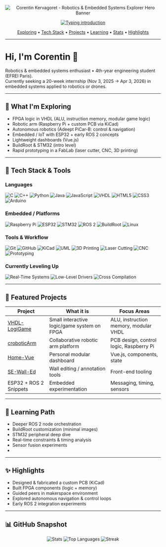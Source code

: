 <!-- HERO HEADER -->
<p align="center">
  <img 
    src="https://capsule-render.vercel.app/api?type=wave&height=260&color=0:0F2027,50:203A43,100:2C5364&text=Corentin%20Kervagoret&fontColor=FFFFFF&fontAlign=50&fontAlignY=40&fontSize=48&desc=Robotics%20%26%20Embedded%20Systems%20Explorer&descAlign=50&descAlignY=70&animation=fadeIn" 
    alt="Corentin Kervagoret - Robotics & Embedded Systems Explorer Hero Banner"
/>
</p>

<!-- OPTIONAL INLINE HERO GIF (uncomment & replace src with your own GIF) -->
<!--
<p align="center">
  <img src="https://raw.githubusercontent.com/Corentin-k/Corentin-k/main/assets/robotic_arm_loop.gif" 
       alt="Robotic arm prototype animation" height="180">
</p>
-->

<p align="center">
  <a href="https://github.com/Corentin-k">
    <img 
      src="https://readme-typing-svg.demolab.com?font=JetBrains+Mono&weight=500&pause=1200&color=00D8FF&center=true&vCenter=true&width=750&lines=Robotics+%26+Embedded+Systems+Enthusiast;FPGA+Logic+%7C+Custom+PCBs+%7C+Autonomous+Robots;ROS+2+%7C+Embedded+Linux+%7C+Real-Time+Exploration;Turning+ideas+into+moving+systems" 
      alt="Typing introduction"
    />
  </a>
</p>

<p align="center">
  <a href="#-what-im-exploring">Exploring</a> •
  <a href="#-tech-stack--tools">Tech Stack</a> •
  <a href="#-featured-projects">Projects</a> •
  <a href="#-learning-path">Learning</a> •
  <a href="#-github-snapshot">Stats</a> •
  <a href="#-highlights">Highlights</a>
</p>

---

# Hi, I'm Corentin 👋

Robotics & embedded systems enthusiast • 4th-year engineering student (EFREI Paris).    
Currently seeking a 20-week internship (Nov 3, 2025 → Apr 3, 2026) in embedded systems applied to robotics or drones.

---

## 🔭 What I'm Exploring
- FPGA logic in VHDL (ALU, instruction memory, modular game logic)
- Robotic arm (Raspberry Pi + custom PCB via KiCad)
- Autonomous robotics (Adeept PiCar-B: control & navigation)
- Embedded / IoT with ESP32 + early ROS 2 concepts
- Lightweight dashboards (Vue.js)
- BuildRoot & STM32 (intro level)
- Rapid prototyping in a FabLab (laser cutter, CNC, 3D printing)

---

## 🧰 Tech Stack & Tools

### Languages  
![C](https://img.shields.io/badge/C-00599C?logo=c&logoColor=white&style=for-the-badge)
![C++](https://img.shields.io/badge/C++-00599C?logo=c%2B%2B&logoColor=white&style=for-the-badge)
![Python](https://img.shields.io/badge/Python-3776AB?logo=python&logoColor=white&style=for-the-badge)
![Java](https://img.shields.io/badge/Java-007396?logo=openjdk&logoColor=white&style=for-the-badge)
![JavaScript](https://img.shields.io/badge/JavaScript-F7DF1E?logo=javascript&logoColor=black&style=for-the-badge)
![VHDL](https://img.shields.io/badge/VHDL-783CBD?style=for-the-badge)
![HTML5](https://img.shields.io/badge/HTML5-E34F26?logo=html5&logoColor=white&style=for-the-badge)
![CSS3](https://img.shields.io/badge/CSS3-1572B6?logo=css3&logoColor=white&style=for-the-badge)
![Arduino](https://img.shields.io/badge/Arduino-00979D?logo=arduino&logoColor=white&style=for-the-badge)

### Embedded / Platforms  
![Raspberry Pi](https://img.shields.io/badge/Raspberry%20Pi-A22846?logo=raspberrypi&logoColor=white&style=for-the-badge)
![ESP32](https://img.shields.io/badge/ESP32-000000?style=for-the-badge)
![STM32](https://img.shields.io/badge/STM32-03234B?logo=STMicroelectronics&logoColor=white&style=for-the-badge)
![ROS 2](https://img.shields.io/badge/ROS%202-22314E?logo=ros&logoColor=white&style=for-the-badge)
![BuildRoot](https://img.shields.io/badge/BuildRoot-023B61?logo=buildroot&logoColor=white&style=for-the-badge)
![Linux](https://img.shields.io/badge/Linux-FCC624?logo=linux&logoColor=black&style=for-the-badge)

### Tools & Workflow  
![Git](https://img.shields.io/badge/Git-F05032?logo=git&logoColor=white&style=for-the-badge)
![GitHub](https://img.shields.io/badge/GitHub-181717?logo=github&logoColor=white&style=for-the-badge)
![KiCad](https://img.shields.io/badge/KiCad-314CB0?logo=kicad&logoColor=white&style=for-the-badge)
![UML](https://img.shields.io/badge/UML-6E4C13?style=for-the-badge)
![3D Printing](https://img.shields.io/badge/3D%20Printing-FF6F00?style=for-the-badge)
![Laser Cutting](https://img.shields.io/badge/Laser%20Cutting-FFB300?style=for-the-badge)
![CNC](https://img.shields.io/badge/CNC-005A9C?style=for-the-badge)
![Prototyping](https://img.shields.io/badge/Rapid%20Prototyping-2E8B57?style=for-the-badge)

### Currently Leveling Up  
![Real-Time Systems](https://img.shields.io/badge/Real--Time%20Systems-444444?style=for-the-badge)
![Low-Level Drivers](https://img.shields.io/badge/Low--Level%20Drivers-222222?style=for-the-badge)
![Cross Compilation](https://img.shields.io/badge/Cross%20Compilation-005F73?style=for-the-badge)

---

## 🚀 Featured Projects

| Project | What it is | Focus Areas |
|---------|------------|-------------|
| [VHDL-LogiGame](https://github.com/Corentin-k/VHDL-LogiGame) | Small interactive logic/game system on FPGA | ALU, instruction memory, modular VHDL |
| [croboticArm](https://github.com/ice-efrei/croboticArm) | Collaborative robotic arm platform | PCB design, control logic, Raspberry Pi |
| [Home-Vue](https://github.com/Corentin-k/Home-Vue) | Personal modular dashboard | Vue.js, components, state |
| [SE-Wall-Ed](https://github.com/Corentin-k/SE-Wall-Ed) | Wall editing / annotation tools | Front-end tooling |
| ESP32 + ROS 2 Snippets | Embedded experimentation | Messaging, timing, sensors |

---

## 🌱 Learning Path
- Deeper ROS 2 node orchestration
- BuildRoot customization (minimal images)
- STM32 peripheral deep dive
- Real-time constraints & timing analysis
- Sensor fusion experiments
- 
---

## ✨ Highlights
- Designed & fabricated a custom PCB (KiCad)
- Built FPGA components (logic + memory)
- Guided peers in makerspace environment
- Explored autonomous navigation & control loops
- Early ROS 2 integration experiments

---

## 📊 GitHub Snapshot

<div align="center">

![Stats](https://github-readme-stats.vercel.app/api?username=Corentin-k&show_icons=true&theme=transparent&rank_icon=github)
![Top Languages](https://github-readme-stats.vercel.app/api/top-langs/?username=Corentin-k&layout=compact&theme=transparent&exclude_repo=Corentin-k)
![Streak](https://streak-stats.demolab.com?user=Corentin-k&theme=transparent)

</div>


